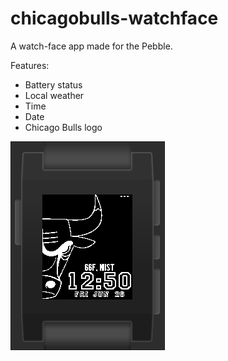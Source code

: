 # chicagobulls-watchface
A watch-face app made for the Pebble.

Features:
- Battery status
- Local weather
- Time
- Date
- Chicago Bulls logo

![alt tag](imgs/preview.png)
